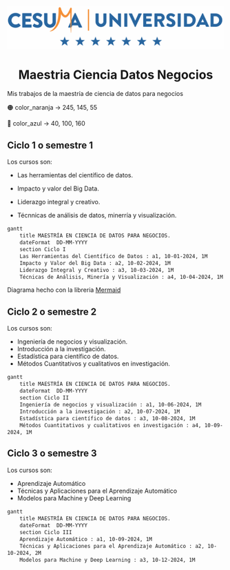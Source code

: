 ![](Logo_Cesuma.png)

# <center>Maestria Ciencia Datos Negocios

Mis trabajos de la maestría de ciencia de datos para negocios



🟠 color_naranja -> 245, 145, 55

🔵 color_azul -> 40, 100, 160



## Ciclo 1 o semestre 1

Los cursos son:

* Las herramientas del científico de datos.

* Impacto y valor del Big Data.

* Liderazgo integral y creativo.

* Técnnicas de análisis de datos, minerría y visualización.

```mermaid
gantt
    title MAESTRÍA EN CIENCIA DE DATOS PARA NEGOCIOS.
    dateFormat  DD-MM-YYYY
    section Ciclo I
    Las Herramientas del Científico de Datos : a1, 10-01-2024, 1M
    Impacto y Valor del Big Data : a2, 10-02-2024, 1M
    Liderazgo Integral y Creativo : a3, 10-03-2024, 1M
    Técnicas de Análisis, Minería y Visualización : a4, 10-04-2024, 1M
```

Diagrama hecho con la libreria [Mermaid](https://github.com/mermaid-js/mermaid?tab=readme-ov-file)

## Ciclo 2 o semestre 2

Los cursos son:

* Ingeniería de negocios y visualización.
* Introducción a la investigación.
* Estadística para científico de datos.
* Métodos Cuantitativos y cualitativos en investigación.

```mermaid
gantt
    title MAESTRÍA EN CIENCIA DE DATOS PARA NEGOCIOS.
    dateFormat  DD-MM-YYYY
    section Ciclo II
    Ingeniería de negocios y visualización : a1, 10-06-2024, 1M
    Introducción a la investigación : a2, 10-07-2024, 1M
    Estadística para científico de datos : a3, 10-08-2024, 1M
    Métodos Cuantitativos y cualitativos en investigación : a4, 10-09-2024, 1M
```

## Ciclo 3 o semestre 3

Los cursos son:

* Aprendizaje Automático
* Técnicas y Aplicaciones para el Aprendizaje Automático
* Modelos para Machine y Deep Learning

```mermaid
gantt
    title MAESTRÍA EN CIENCIA DE DATOS PARA NEGOCIOS.
    dateFormat  DD-MM-YYYY
    section Ciclo III
    Aprendizaje Automático : a1, 10-09-2024, 1M
    Técnicas y Aplicaciones para el Aprendizaje Automático : a2, 10-10-2024, 2M
    Modelos para Machine y Deep Learning : a3, 10-12-2024, 1M
```